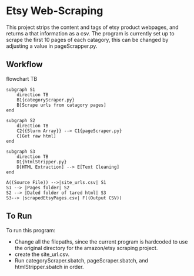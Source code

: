 # Etsy Web-Scraping 

This project strips the content and tags of etsy product webpages, and returns a that information as a csv. The program is currently set up to scrape the first 10 pages of each catagory, this can be changed by adjusting a value in pageScrapper.py.

## Workflow

flowchart TB

    subgraph S1
        direction TB
        B1{categoryScraper.py}
        B[Scrape urls from catagory pages]
    end

    subgraph S2
        direction TB
        C2{{Slurm Array}} --> C1{pageScraper.py}
        C[Get raw html]
    end

    subgraph S3
        direction TB
        D1{htmlStripper.py}
        D[HTML Extraction] --> E[Text Cleaning]
    end

    A((Source File)) -->|site_urls.csv| S1
    S1 --> |Pages folder| S2
    S2 --> |Dated folder of tared html| S3
    S3--> |scrapedEtsyPages.csv| F((Output CSV))

## To Run

To run this program:
 - Change all the filepaths, since the current program is hardcoded to use the original directory for the amazon/etsy scraping project. 
 - create the site_url.csv. 
 - Run categoryScraper.sbatch, pageScraper.sbatch, and htmlStripper.sbatch in order.
